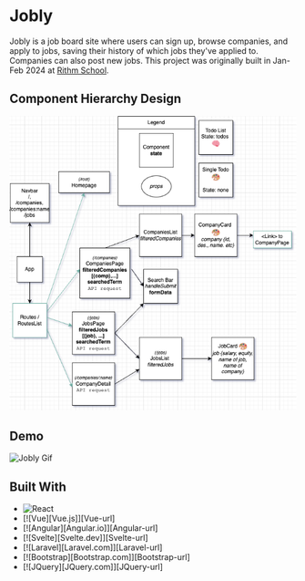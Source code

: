 # Jobly

Jobly is a job board site where users can sign up, browse companies, and apply to jobs, saving their history of which jobs they've applied to.
Companies can also post new jobs. This project was originally built in Jan-Feb 2024 at [Rithm School](https://www.rithmschool.com/).

## Component Hierarchy Design

![Components Design](/jobly/public/README.drawio.png)

## Demo

![Jobly Gif](/jobly/public/joblyGif.gif)

## Built With

* ![React](https://img.shields.io/badge/-React-61DAFB?logo=react&logoColor=white&style=flat)
* [![Vue][Vue.js]][Vue-url]
* [![Angular][Angular.io]][Angular-url]
* [![Svelte][Svelte.dev]][Svelte-url]
* [![Laravel][Laravel.com]][Laravel-url]
* [![Bootstrap][Bootstrap.com]][Bootstrap-url]
* [![JQuery][JQuery.com]][JQuery-url]